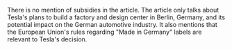 There is no mention of subsidies in the article. The article only talks about Tesla's plans to build a factory and design center in Berlin, Germany, and its potential impact on the German automotive industry. It also mentions that the European Union's rules regarding "Made in Germany" labels are relevant to Tesla's decision.